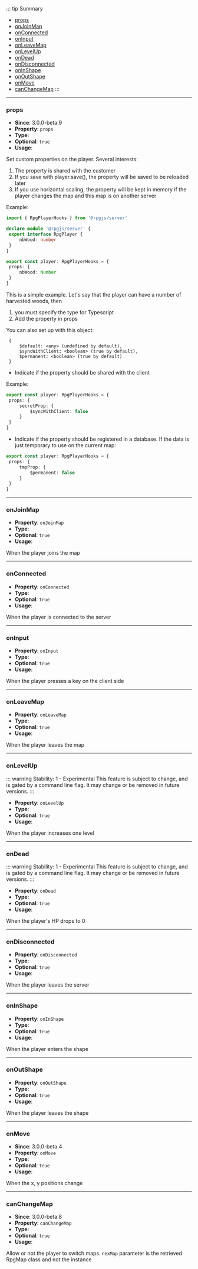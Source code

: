 ::: tip Summary
- [props](#props)
- [onJoinMap](#onjoinmap)
- [onConnected](#onconnected)
- [onInput](#oninput)
- [onLeaveMap](#onleavemap)
- [onLevelUp](#onlevelup)
- [onDead](#ondead)
- [onDisconnected](#ondisconnected)
- [onInShape](#oninshape)
- [onOutShape](#onoutshape)
- [onMove](#onmove)
- [canChangeMap](#canchangemap)
:::
---
### props
- **Since**: 3.0.0-beta.9
- **Property**: `props`
- **Type**: <Type type='object' />
- **Optional**: `true` 
- **Usage**:


 Set custom properties on the player. Several interests:
1.  The property is shared with the customer
2. If you save with player.save(), the property will be saved to be reloaded later
3. If you use horizontal scaling, the property will be kept in memory if the player changes the map and this map is on another server

Example:

```ts
import { RpgPlayerHooks } from '@rpgjs/server'

declare module '@rpgjs/server' {
 export interface RpgPlayer {
     nbWood: number
 }
}

export const player: RpgPlayerHooks = {
 props: {
     nbWood: Number
 }
}
```

This is a simple example. Let's say that the player can have a number of harvested woods, then 
1. you must specify the type for Typescript
2. Add the property in props

You can also set up with this object:

```
 {
     $default: <any> (undefined by default), 
     $syncWithClient: <boolean> (true by default),
     $permanent: <boolean> (true by default)
 }
 ```

- Indicate if the property should be shared with the client

Example:

```ts
export const player: RpgPlayerHooks = {
 props: {
     secretProp: {
         $syncWithClient: false
     }
 }
}
```

- Indicate if the property should be registered in a database. If the data is just temporary to use on the current map:

```ts
export const player: RpgPlayerHooks = {
 props: {
     tmpProp: {
         $permanent: false
     }
 }
}
```


---
### onJoinMap
- **Property**: `onJoinMap`
- **Type**: <Type type=' (player: <a href="/commands/common.html">RpgPlayer</a>, map: <a href="/classes/map.html">RpgMap</a>) =&gt; any ' />
- **Optional**: `true` 
- **Usage**:


 When the player joins the map


---
### onConnected
- **Property**: `onConnected`
- **Type**: <Type type=' (player: <a href="/commands/common.html">RpgPlayer</a>) =&gt; any ' />
- **Optional**: `true` 
- **Usage**:


 When the player is connected to the server


---
### onInput
- **Property**: `onInput`
- **Type**: <Type type=' (player: <a href="/commands/common.html">RpgPlayer</a>, data: { input: Direction | Control | string, moving: boolean }) =&gt; any ' />
- **Optional**: `true` 
- **Usage**:


 When the player presses a key on the client side


---
### onLeaveMap
- **Property**: `onLeaveMap`
- **Type**: <Type type=' (player: <a href="/commands/common.html">RpgPlayer</a>, map: <a href="/classes/map.html">RpgMap</a>) =&gt; any ' />
- **Optional**: `true` 
- **Usage**:


 When the player leaves the map


---
### onLevelUp
::: warning
Stability: 1 - Experimental
This feature is subject to change, and is gated by a command line flag.
It may change or be removed in future versions.
:::
    
- **Property**: `onLevelUp`
- **Type**: <Type type=' (player: <a href="/commands/common.html">RpgPlayer</a>, nbLevel: number) =&gt; any ' />
- **Optional**: `true` 
- **Usage**:


 When the player increases one level


---
### onDead
::: warning
Stability: 1 - Experimental
This feature is subject to change, and is gated by a command line flag.
It may change or be removed in future versions.
:::
    
- **Property**: `onDead`
- **Type**: <Type type=' (player: <a href="/commands/common.html">RpgPlayer</a>) =&gt; any ' />
- **Optional**: `true` 
- **Usage**:


 When the player's HP drops to 0


---
### onDisconnected
- **Property**: `onDisconnected`
- **Type**: <Type type=' (player: <a href="/commands/common.html">RpgPlayer</a>) =&gt; any ' />
- **Optional**: `true` 
- **Usage**:


 When the player leaves the server


---
### onInShape
- **Property**: `onInShape`
- **Type**: <Type type=' (player: <a href="/commands/common.html">RpgPlayer</a>, shape: <a href="/classes/shape.html">RpgShape</a>) =&gt; any ' />
- **Optional**: `true` 
- **Usage**:


 When the player enters the shape


---
### onOutShape
- **Property**: `onOutShape`
- **Type**: <Type type=' (player: <a href="/commands/common.html">RpgPlayer</a>, shape: <a href="/classes/shape.html">RpgShape</a>) =&gt; any ' />
- **Optional**: `true` 
- **Usage**:


 When the player leaves the shape


---
### onMove
- **Since**: 3.0.0-beta.4
- **Property**: `onMove`
- **Type**: <Type type=' (player: <a href="/commands/common.html">RpgPlayer</a>) =&gt; any ' />
- **Optional**: `true` 
- **Usage**:


When the x, y positions change


---
### canChangeMap
- **Since**: 3.0.0-beta.8
- **Property**: `canChangeMap`
- **Type**: <Type type=' (player: <a href="/commands/common.html">RpgPlayer</a>, nextMap: RpgClassMap&lt <a href="/classes/map.html">RpgMap</a>&gt;) =&gt;  boolean | Promise&lt;boolean&gt; ' />
- **Optional**: `true` 
- **Usage**:


Allow or not the player to switch maps. `nexMap` parameter is the retrieved RpgMap class and not the instance

